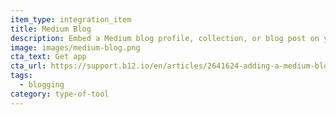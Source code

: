 ```yaml
---
item_type: integration_item
title: Medium Blog
description: Embed a Medium blog profile, collection, or blog post on your website
image: images/medium-blog.png
cta_text: Get app
cta_url: https://support.b12.io/en/articles/2641624-adding-a-medium-blog-to-your-website
tags:
  - blogging
category: type-of-tool
---
```

